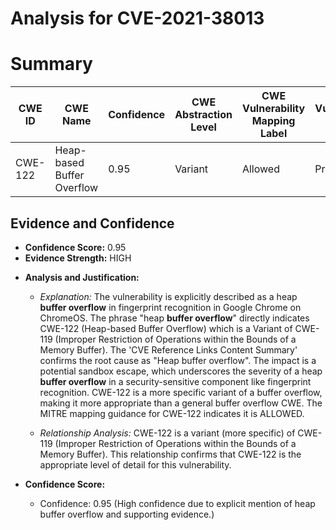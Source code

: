 # Analysis for CVE-2021-38013

# Summary
| CWE ID | CWE Name | Confidence | CWE Abstraction Level | CWE Vulnerability Mapping Label | CWE-Vulnerability Mapping Notes |
|---|---|---|---|---|---|
| CWE-122 | Heap-based Buffer Overflow | 0.95 | Variant | Allowed | Primary |

## Evidence and Confidence

*   **Confidence Score:** 0.95
*   **Evidence Strength:** HIGH

- **Analysis and Justification:**  
  - *Explanation:* The vulnerability is explicitly described as a heap **buffer overflow** in fingerprint recognition in Google Chrome on ChromeOS. The phrase "heap **buffer overflow**" directly indicates CWE-122 (Heap-based Buffer Overflow) which is a Variant of CWE-119 (Improper Restriction of Operations within the Bounds of a Memory Buffer). The 'CVE Reference Links Content Summary' confirms the root cause as "Heap buffer overflow". The impact is a potential sandbox escape, which underscores the severity of a heap **buffer overflow** in a security-sensitive component like fingerprint recognition. CWE-122 is a more specific variant of a buffer overflow, making it more appropriate than a general buffer overflow CWE. The MITRE mapping guidance for CWE-122 indicates it is ALLOWED.

  - *Relationship Analysis:* CWE-122 is a variant (more specific) of CWE-119 (Improper Restriction of Operations within the Bounds of a Memory Buffer). This relationship confirms that CWE-122 is the appropriate level of detail for this vulnerability.

- **Confidence Score:**  
  - Confidence: 0.95 (High confidence due to explicit mention of heap buffer overflow and supporting evidence.)